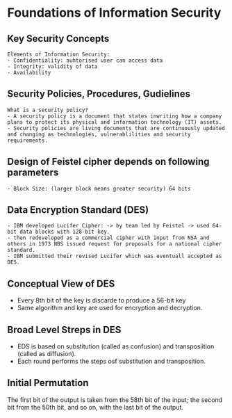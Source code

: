 # Foundations of Information Security #

## Key Security Concepts ##

    Elements of Information Security:
    - Confidentiality: auhtorised user can access data
    - Integrity: validity of data
    - Availability

## Security Policies, Procedures, Gudielines ##

    What is a security policy? 
    - A security policy is a document that states inwriting how a company plans to protect its physical and information technology (IT) assets.
    - Security policies are living documents that are continuously updated and changing as technologies, vulnerablilities and security requirements.

## Design of Feistel cipher depends on following parameters ##

    - Block Size: (larger block means greater security) 64 bits

## Data Encryption Standard (DES) ##

    - IBM developed Lucifer Cipher: -> by team led by Feistel -> used 64-bit data blocks with 128-bit key.
    - then redeveloped as a commercial cipher with input from NSA and others in 1973 NBS issued request for proposals for a national cipher standard.
    - IBM submitted their revised Lucifer which was eventuall accepted as DES.

## Conceptual View of DES ##

- Every 8th bit of the key is discarde to produce a 56-bit key
- Same algorithm and key are used for encryption and decryption.

## Broad Level Streps in DES ##

- EDS is based on substitution (called as confusion) and transposiition (called as diffusion).
- Each round performs the steps osf substitution and transposition.

## Initial Permutation ##

The first bit of the output is taken from the 58th bit of the input; the second bit from the 50th bit, and so on, with the last bit of the output.

## 